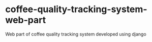 # coffee-quality-tracking-system-web-part
Web part of coffee quality tracking system developed using django
